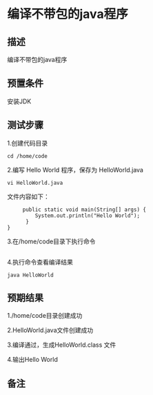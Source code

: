 # 编译不带包的java程序

## 描述

编译不带包的java程序

## 预置条件

安装JDK

## 测试步骤

1.创建代码目录

```mkdir /home/code
cd /home/code
```

2.编写 Hello World 程序，保存为 HelloWorld.java

```vi HelloWorld.java```

文件内容如下：

```public class HelloWorld {
     public static void main(String[] args) {           
         System.out.println("Hello World");       
      }   
} 
```

3.在/home/code目录下执行命令

```javac HelloWorld.java
```

4.执行命令查看编译结果

```java HelloWorld```

## 预期结果

1./home/code目录创建成功

2.HelloWorld.java文件创建成功

3.编译通过，生成HelloWorld.class 文件

4.输出Hello World

## 备注
